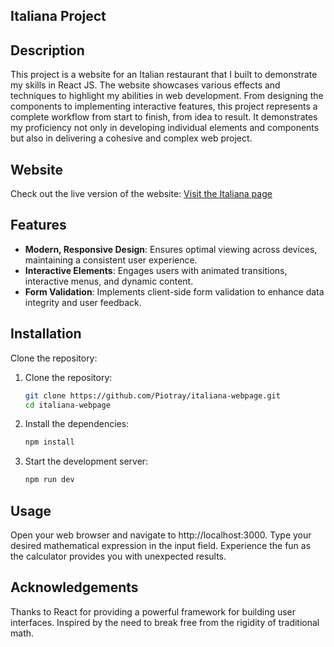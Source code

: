 
## Italiana Project

## Description
This project is a website for an Italian restaurant that I built to demonstrate my skills in React JS. The website showcases various effects and techniques to highlight my abilities in web development. From designing the components to implementing interactive features, this project represents a complete workflow from start to finish, from idea to result. It demonstrates my proficiency not only in developing individual elements and components but also in delivering a cohesive and complex web project.


## Website
Check out the live version of the website: [Visit the Italiana page](https://piotray.github.io/italiana-webpage/)

## Features
- **Modern, Responsive Design**: Ensures optimal viewing across devices, maintaining a consistent user experience.
- **Interactive Elements**: Engages users with animated transitions, interactive menus, and dynamic content.
- **Form Validation**: Implements client-side form validation to enhance data integrity and user feedback.

## Installation
Clone the repository:

1. Clone the repository:
    ```sh
    git clone https://github.com/Piotray/italiana-webpage.git
    cd italiana-webpage
    ```

2. Install the dependencies:
    ```sh
    npm install
    ```

3. Start the development server:
    ```sh
    npm run dev
    ```
## Usage
Open your web browser and navigate to http://localhost:3000.
Type your desired mathematical expression in the input field.
Experience the fun as the calculator provides you with unexpected results.

## Acknowledgements
Thanks to React for providing a powerful framework for building user interfaces. Inspired by the need to break free from the rigidity of traditional math.
